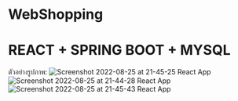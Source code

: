 ﻿# WebShopping
REACT + SPRING BOOT + MYSQL
=====================================================================================================================================

ตัวอย่างรูปภาพ: 
![Screenshot 2022-08-25 at 21-45-25 React App](https://user-images.githubusercontent.com/103532212/186701706-e2b627ec-5dba-4721-83ad-79958f4fcd3e.png)
![Screenshot 2022-08-25 at 21-44-28 React App](https://user-images.githubusercontent.com/103532212/186701674-465e11b1-29f0-446f-bba1-f9501d47639b.png)
![Screenshot 2022-08-25 at 21-45-43 React App](https://user-images.githubusercontent.com/103532212/186701711-c908f2a1-3374-43b2-a5a4-a061ff5f7038.png)

